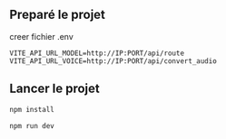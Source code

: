 ## Preparé le projet 

creer fichier .env
````
VITE_API_URL_MODEL=http://IP:PORT/api/route
VITE_API_URL_VOICE=http://IP:PORT/api/convert_audio
````


## Lancer le projet
```bash
npm install
```

```js
npm run dev
```
